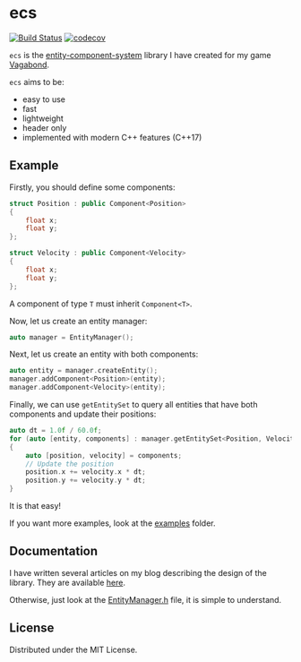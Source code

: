 # ecs

[![Build Status](https://travis-ci.org/pvigier/ecs.svg?branch=master)](https://travis-ci.org/pvigier/ecs)
[![codecov](https://codecov.io/gh/pvigier/ecs/branch/master/graph/badge.svg)](https://codecov.io/gh/pvigier/ecs)

`ecs` is the [entity-component-system](https://en.wikipedia.org/wiki/Entity_component_system) library I have created for my game [Vagabond](https://pvigier.github.io/tag/vagabond).

`ecs` aims to be:

* easy to use
* fast
* lightweight
* header only
* implemented with modern C++ features (C++17)

## Example

Firstly, you should define some components:

```cpp
struct Position : public Component<Position>
{
    float x;
    float y;
};

struct Velocity : public Component<Velocity>
{
    float x;
    float y;
};
```

A component of type `T` must inherit `Component<T>`.

Now, let us create an entity manager:

```cpp
auto manager = EntityManager();
```

Next, let us create an entity with both components:

```cpp
auto entity = manager.createEntity();
manager.addComponent<Position>(entity);
manager.addComponent<Velocity>(entity);
```

Finally, we can use `getEntitySet` to query all entities that have both components and update their positions:

```cpp
auto dt = 1.0f / 60.0f;
for (auto [entity, components] : manager.getEntitySet<Position, Velocity>())
{
    auto [position, velocity] = components;
    // Update the position
    position.x += velocity.x * dt;
    position.y += velocity.y * dt;
}
```

It is that easy!

If you want more examples, look at the [examples](https://github.com/pvigier/ecs/tree/master/examples) folder.

## Documentation

I have written several articles on my blog describing the design of the library. They are available [here](https://pvigier.github.io/2019/07/07/entity-component-system-part1.html).

Otherwise, just look at the [EntityManager.h](https://github.com/pvigier/ecs/blob/master/include/ecs/EntityManager.h) file, it is simple to understand.

## License

Distributed under the MIT License.